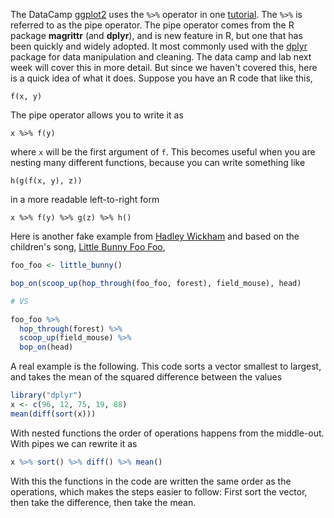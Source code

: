 <!-- 
.. title: Quick introduction to Pipes
.. slug: quick-introduction-to-pipes
.. date: 2016-01-09 21:16:57 UTC-08:00
.. tags: 
.. category: 
.. link: 
.. description: 
.. type: text
-->

The DataCamp [ggplot2](https://campus.datacamp.com/courses/data-visualization-with-ggplot2-1) uses the `%>%` operator in one [tutorial](https://campus.datacamp.com/courses/data-visualization-with-ggplot2-1/chapter-2-data?ex=10). The `%>%` is referred to as the pipe operator. 
The pipe operator comes from the R package **magrittr** (and **dplyr**), and is new feature in R, but one that has been quickly and widely adopted.
It most commonly used with the [dplyr](https://cran.rstudio.com/web/packages/dplyr/vignettes/introduction.html) package for data manipulation and cleaning.
The data camp and lab next week will cover this in more detail.
But since we haven't covered this, here is a quick idea of what it does.
Suppose you have an R code that like this,
```
f(x, y)
```
The pipe operator allows you to write it as 
```
x %>% f(y)
```
where `x` will be the first argument of `f`.
This becomes useful when you are nesting many different functions, because you can write something like 
```
h(g(f(x, y), z))
```
in a more readable left-to-right form
```
x %>% f(y) %>% g(z) %>% h()
```

Here is another fake example from [Hadley Wickham](https://twitter.com/_inundata/status/557980236130689024) and based on the children's song, [Little Bunny Foo Foo](https://en.wikipedia.org/wiki/Little_Bunny_Foo_Foo),
``` R
foo_foo <- little_bunny()

bop_on(scoop_up(hop_through(foo_foo, forest), field_mouse), head)

# VS

foo_foo %>%
  hop_through(forest) %>%
  scoop_up(field_mouse) %>%
  bop_on(head)
```

A real example is the following. 
This code sorts a vector smallest to largest, and takes the mean of the squared difference between the values
``` R
library("dplyr")
x <- c(96, 12, 75, 19, 88)
mean(diff(sort(x)))
```
With nested functions the order of operations happens from the middle-out.
With pipes we can rewrite it as 
``` R
x %>% sort() %>% diff() %>% mean()
```
With this the functions in the code are written the same order as the operations, which makes the steps easier to follow: First sort the vector, then take the difference, then take the mean.

